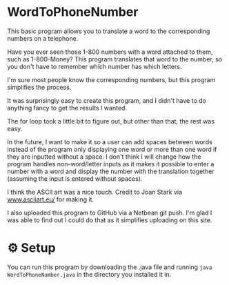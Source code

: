 # WordToPhoneNumber

This basic program allows you to translate a word to the corresponding numbers on a telephone.

Have you ever seen those 1-800 numbers with a word attached to them, such as 1-800-Money? This program translates that word to the number, so you don't have to remember which number has which letters.

I'm sure most people know the corresponding numbers, but this program simplifies the process.

It was surprisingly easy to create this program, and I didn't have to do anything fancy to get the results I wanted.

The for loop took a little bit to figure out, but other than that, the rest was easy.

In the future, I want to make it so a user can add spaces between words instead of the program only displaying one word or more than one word if they are inputted without a space. I don't think I will change how the program handles non-word/letter inputs as it makes it possible to enter a number with a word and display the number with the translation together (assuming the input is entered without spaces).

I think the ASCII art was a nice touch. Credit to Joan Stark via www.asciiart.eu/ for making it.

I also uploaded this program to GitHub via a Netbean git push. I'm glad I was able to find out I could do that as it simplifies uploading on this site.

# ⚙️ Setup

You can run this program by downloading the .java file and running ```java WordToPhoneNumber.java``` in the directory you installed it in.
